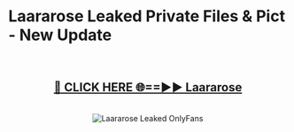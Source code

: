 # Laararose Leaked Private Files & Pict - New Update
<br>
<div align="center">
<h2><a href="https://mediafilles.blogspot.com/?title=Laararose" rel="nofollow">🔴 CLICK HERE 🌐==►► Laararose</a></h2>
<br>
<a href="https://mediafilles.blogspot.com/?title=Laararose" rel="nofollow" data-target="animated-image.originalLink"><img src="https://i.ibb.co.com/WyWwxjT/player-gif2.gif" alt="Laararose Leaked OnlyFans" style="max-width: 100%; display: inline-block;" data-target="animated-image.originalImage"></a>
</div>
<br>